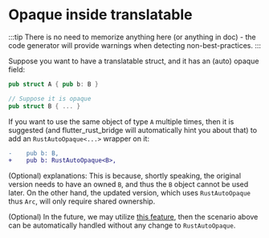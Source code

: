 # Opaque inside translatable

:::tip
There is no need to memorize anything here (or anything in doc) -
the code generator will provide warnings when detecting non-best-practices.
:::

Suppose you want to have a translatable struct, and it has an (auto) opaque field:

```rust
pub struct A { pub b: B }

// Suppose it is opaque
pub struct B { ... }
```

If you want to use the same object of type `A` multiple times,
then it is suggested (and flutter_rust_bridge will automatically hint you about that)
to add an `RustAutoOpaque<...>` wrapper on it:

```diff
-    pub b: B,
+    pub b: RustAutoOpaque<B>,
```

(Optional) explanations:
This is because, shortly speaking,
the original version needs to have an owned `B`, and thus the `B` object cannot be used later.
On the other hand, the updated version, which uses `RustAutoOpaque` thus `Arc`, will only require shared ownership.

(Optional) In the future, we may utilize [this feature](../../../miscellaneous/proxy),
then the scenario above can be automatically handled without any change to `RustAutoOpaque`.
